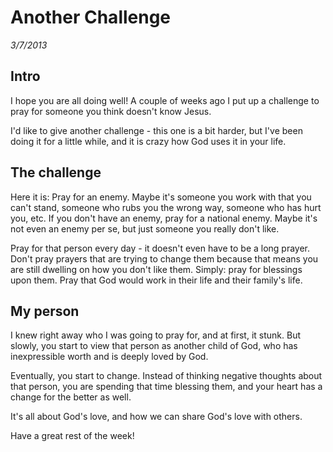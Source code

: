 # Another Challenge
*3/7/2013*

## Intro
I hope you are all doing well!  A couple of weeks ago I put up a challenge to pray for someone you think doesn't know Jesus.

I'd like to give another challenge - this one is a bit harder, but I've been doing it for a little while, and it is crazy how God uses it in your life.

## The challenge
Here it is:  Pray for an enemy.  Maybe it's someone you work with that you can't stand, someone who rubs you the wrong way, someone who has hurt you, etc.  If you don't have an enemy, pray for a national enemy.  Maybe it's not even an enemy per se, but just someone you really don't like.

Pray for that person every day - it doesn't even have to be a long prayer.  Don't pray prayers that are trying to change them because that means you are still dwelling on how you don't like them.  Simply: pray for blessings upon them.  Pray that God would work in their life and their family's life.

## My person
I knew right away who I was going to pray for, and at first, it stunk.  But slowly, you start to view that person as another child of God, who has inexpressible worth and is deeply loved by God. 

Eventually, you start to change.  Instead of thinking negative thoughts about that person, you are spending that time blessing them, and your heart has a change for the better as well.

It's all about God's love, and how we can share God's love with others.

Have a great rest of the week!
